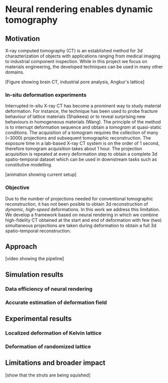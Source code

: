 # Neural rendering enables dynamic tomography

## Motivation

X-ray computed tomography (CT) is an established method for 3d charazterization of objects with applications ranging from medical imaging to industrial component inspection.
While in this project we focus on materials engineering, the developed techniques can be used in many other domains.

[Figure showing brain CT, industrial pore analysis, Angkur's lattice]

### In-situ deformation experiments

Interrupted in-situ X-ray CT has become a prominent way to study material deformation.
For instance, the technique has been used to probe fracture behaviour of lattice materials (Shaikeea) or to reveal surprising new behaviours in homogeneous materials (Wang).
The principle of the method is to interrupt deformation sequence and obtain a _tomogram_ at quasi-static conditions.
The acquisition of a tomogram requires the collection of many (~3000) projections and subsequent tomographic reconstruction.
The exposure time in a lab-based X-ray CT system is on the order of 1 second, therefore tomogram acquisition takes about 1 hour.
The projection acquisition is repeated at every deformation step to obtain a complete 3d spatio-temporal dataset which can be used in downstream tasks such as constitutive modelling.

[animation showing current setup]

### Objective

Due to the number of projections needed for conventional tomographic reconstruction, it has not been posible to obtain 3d reconstruction of _dynamic, high-speed_ deformations.
In this work we address this limitation.
We develop a framework based on neural rendering in which we combine high-fidelity CT obtained at the start and end of deformation with few (two) simultaneous projections are taken during deformation to obtain a full 3d spatio-temporal reconstruction.

## Approach

[video showing the pipeline]

## Simulation results

### Data efficiency of neural rendering

### Accurate estimation of deformation field

## Experimental results

### Localized deformation of Kelvin lattice

### Deformation of randomized lattice

## Limitations and broader impact

[show that the struts are being squished]
